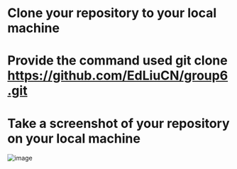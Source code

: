 # 





# Clone your repository to your local machine
# Provide the command used   git clone https://github.com/EdLiuCN/group6.git
# Take a screenshot of your repository on your local machine
![image](https://user-images.githubusercontent.com/122221022/227399778-8397ed4a-2c61-49ce-87c1-be0769bbca18.png)
